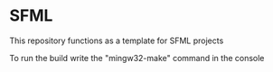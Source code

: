 # SFML
This repository functions as a template for SFML projects

To run the build write the "mingw32-make" command in the console
